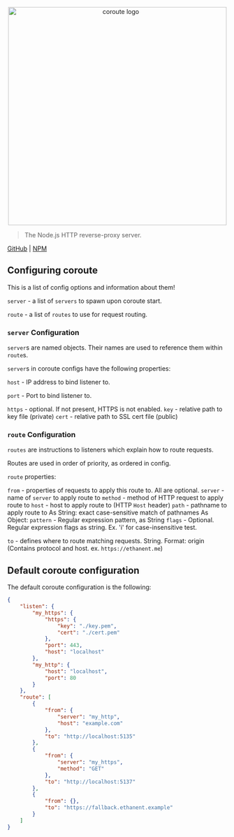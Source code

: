 <p align="center" style="text-align: center"><img src="https://raw.githubusercontent.com/ethanent/coroute/master/media/logo-core.png" width="500" alt="coroute logo"/></p>

> The Node.js HTTP reverse-proxy server.

[GitHub](https://github.com/ethanent/coroute) | [NPM](https://www.npmjs.com/package/coroute)

## Configuring coroute

This is a list of config options and information about them!

`server` - a list of `servers` to spawn upon coroute start.

`route` - a list of `routes` to use for request routing.

### `server` Configuration

`server`s are named objects. Their names are used to reference them within `route`s.

`server`s in coroute configs have the following properties:

`host` - IP address to bind listener to.

`port` - Port to bind listener to.

`https` - optional. If not present, HTTPS is not enabled.
	`key` - relative path to key file (private)
	`cert` - relative path to SSL cert file (public)

### `route` Configuration

`routes` are instructions to listeners which explain how to route requests.

Routes are used in order of priority, as ordered in config.

`route` properties:

`from` - properties of requests to apply this route to. All are optional.
	`server` - name of `server` to apply route to
	`method` - method of HTTP request to apply route to
	`host` - host to apply route to (HTTP `Host` header)
	`path` - pathname to apply route to
		As String: exact case-sensitive match of pathnames
		As Object:
			`pattern` - Regular expression pattern, as String
			`flags` - Optional. Regular expression flags as string. Ex. 'i' for case-insensitive test.

`to` - defines where to route matching requests. String. Format: origin (Contains protocol and host. ex. `https://ethanent.me`)

## Default coroute configuration

The default coroute configuration is the following:

```json
{
	"listen": {
		"my_https": {
			"https": {
				"key": "./key.pem",
				"cert": "./cert.pem"
			},
			"port": 443,
			"host": "localhost"
		},
		"my_http": {
			"host": "localhost",
			"port": 80
		}
	},
	"route": [
		{
			"from": {
				"server": "my_http",
				"host": "example.com"
			},
			"to": "http://localhost:5135"
		},
		{
			"from": {
				"server": "my_https",
				"method": "GET"
			},
			"to": "http://localhost:5137"
		},
		{
			"from": {},
			"to": "https://fallback.ethanent.example"
		}
	]
}
```
